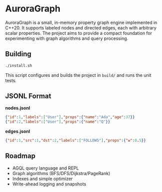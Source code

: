 # AuroraGraph

AuroraGraph is a small, in-memory property graph engine implemented in C++20. It
supports labeled nodes and directed edges, each with arbitrary scalar properties.
The project aims to provide a compact foundation for experimenting with graph
algorithms and query processing.

## Building

```bash
./install.sh
```

This script configures and builds the project in `build/` and runs the unit tests.

## JSONL Format

**nodes.jsonl**
```json
{"id":1,"labels":["User"],"props":{"name":"Ada","age":37}}
{"id":2,"labels":["User"],"props":{"name":"Q"}}
```

**edges.jsonl**
```json
{"id":1,"src":1,"dst":2,"labels":["FOLLOWS"],"props":{"w":0.5}}
```

## Roadmap

- AGQL query language and REPL
- Graph algorithms (BFS/DFS/Dijkstra/PageRank)
- Indexes and simple optimizer
- Write-ahead logging and snapshots
